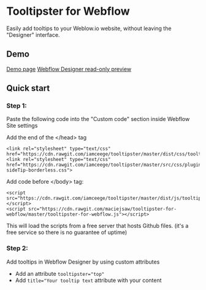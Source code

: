 # Tooltipster for Webflow
Easily add tooltips to your Weblow.io website, without leaving the "Designer" interface. 

## Demo
[Demo page](http://tooltipster-for-webflow.webflow.io/)
[Webflow Designer read-only preview](https://preview.webflow.com/preview/tooltipster-for-webflow?preview=39d81ae683037bfa1f8c9de86a20c59c)

## Quick start

### Step 1:
Paste the following code into the "Custom code" section inside Webflow Site settings

Add the end of the \</head> tag
```
<link rel="stylesheet" type="text/css" href="https://cdn.rawgit.com/iamceege/tooltipster/master/dist/css/tooltipster.bundle.min.css">
<link rel="stylesheet" type="text/css" href="https://cdn.rawgit.com/iamceege/tooltipster/master/src/css/plugins/tooltipster/sideTip/themes/tooltipster-sideTip-borderless.css">
```
Add code before \</body> tag:
```
<script src="https://cdn.rawgit.com/iamceege/tooltipster/master/dist/js/tooltipster.bundle.min.js"></script>
<script src="https://cdn.rawgit.com/maciejsaw/tooltipster-for-webflow/master/tooltipster-for-webflow.js"></script>
```

This will load the scripts from a free server that hosts Github files. 
(it's a free service so there is no guarantee of uptime)

### Step 2:
Add tooltips in Webflow Designer by using custom attributes
* Add an attribute ```tooltipster="top"```
* Add ```title="Your tooltip text``` attribute with your content
